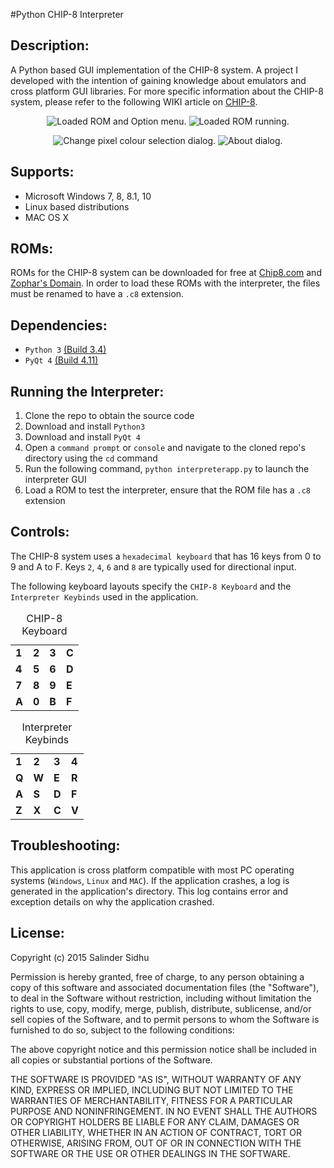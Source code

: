#Python CHIP-8 Interpreter

Description:
-------------
A Python based GUI implementation of the CHIP-8 system. A project I developed with the intention of gaining knowledge about emulators and cross platform GUI libraries.
For more specific information about the CHIP-8 system, please refer to the following WIKI article on [CHIP-8](https://en.wikipedia.org/wiki/CHIP-8).

<p align="center">
	<img src="http://i1379.photobucket.com/albums/ah129/SalinderSid/s1_zps6p4fo1gh.png" alt="Loaded ROM and Option menu."/>
	<img src="http://i1379.photobucket.com/albums/ah129/SalinderSid/s3_zpsaoyyf98b.png" alt="Loaded ROM running."/>
</p>
<p align="center">
	<img src="http://i1379.photobucket.com/albums/ah129/SalinderSid/s2_zpsq4tteay3.png" alt="Change pixel colour selection dialog."/>
	<img src="http://i1379.photobucket.com/albums/ah129/SalinderSid/s4_zpsthjnlyv3.png" alt="About dialog."/>
</p>

Supports:
-------------
- Microsoft Windows 7, 8, 8.1, 10
- Linux based distributions
- MAC OS X

ROMs:
-------------
ROMs for the CHIP-8 system can be downloaded for free at [Chip8.com](http://www.chip8.com/?page=84) and [Zophar's Domain](http://www.zophar.net/pdroms/chip8.html). In order to load these ROMs with the interpreter, the files must be renamed to have a `.c8` extension.

Dependencies:
-------------
- `Python 3` [(Build 3.4)](https://www.python.org/downloads/)
- `PyQt 4` [(Build 4.11)](https://riverbankcomputing.com/software/pyqt/download)

Running the Interpreter:
-------------
1. Clone the repo to obtain the source code
2. Download and install `Python3`
3. Download and install `PyQt 4`
4. Open a `command prompt` or `console` and navigate to the cloned repo's directory using the `cd` command
5. Run the following command, `python interpreterapp.py` to launch the interpreter GUI
6. Load a ROM to test the interpreter, ensure that the ROM file has a `.c8` extension

Controls:
-------------
The CHIP-8 system uses a `hexadecimal keyboard` that has 16 keys from 0 to 9 and A to F. Keys `2`, `4`, `6` and `8` are typically used for directional input.

The following keyboard layouts specify the `CHIP-8 Keyboard` and the `Interpreter Keybinds` used in the application.

<table>
	<caption>CHIP-8 Keyboard</caption>
	<tr>
		<td><b>1</b></td>
		<td><b>2</b></td>
		<td><b>3</b></td>
		<td><b>C</b></td>
	</tr>
	<tr>
		<td><b>4</b></td>
		<td><b>5</b></td>
		<td><b>6</b></td>
		<td><b>D</b></td>
	</tr>
	<tr>
		<td><b>7</b></td>
		<td><b>8</b></td>
		<td><b>9</b></td>
		<td><b>E</b></td>
	</tr>
	<tr>
		<td><b>A</b></td>
		<td><b>0</b></td>
		<td><b>B</b></td>
		<td><b>F</b></td>
	</tr>
</table>
<table>
	<caption>Interpreter Keybinds</caption>
	<tr>
		<td><b>1</b></td>
		<td><b>2</b></td>
		<td><b>3</b></td>
		<td><b>4</b></td>
	</tr>
	<tr>
		<td><b>Q</b></td>
		<td><b>W</b></td>
		<td><b>E</b></td>
		<td><b>R</b></td>
	</tr>
	<tr>
		<td><b>A</b></td>
		<td><b>S</b></td>
		<td><b>D</b></td>
		<td><b>F</b></td>
	</tr>
	<tr>
		<td><b>Z</b></td>
		<td><b>X</b></td>
		<td><b>C</b></td>
		<td><b>V</b></td>
	</tr>
</table>

Troubleshooting:
-------------
This application is cross platform compatible with most PC operating systems (`Windows`, `Linux` and `MAC`). If the application crashes, a log is generated in the application's directory. This log contains error and exception details on why the application crashed.

License:
-------------
Copyright (c) 2015 Salinder Sidhu

Permission is hereby granted, free of charge, to any person obtaining a copy of this software and associated documentation files (the "Software"), to deal in the Software without restriction, including without limitation the rights to use, copy, modify, merge, publish, distribute, sublicense, and/or sell copies of the Software, and to permit persons to whom the Software is furnished to do so, subject to the following conditions:

The above copyright notice and this permission notice shall be included in all copies or substantial portions of the Software.

THE SOFTWARE IS PROVIDED "AS IS", WITHOUT WARRANTY OF ANY KIND, EXPRESS OR IMPLIED, INCLUDING BUT NOT LIMITED TO THE WARRANTIES OF MERCHANTABILITY, FITNESS FOR A PARTICULAR PURPOSE AND NONINFRINGEMENT. IN NO EVENT SHALL THE AUTHORS OR COPYRIGHT HOLDERS BE LIABLE FOR ANY CLAIM, DAMAGES OR OTHER LIABILITY, WHETHER IN AN ACTION OF CONTRACT, TORT OR OTHERWISE, ARISING FROM, OUT OF OR IN CONNECTION WITH THE SOFTWARE OR THE USE OR OTHER DEALINGS IN THE SOFTWARE.
